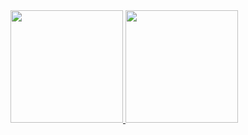  <div>
  <a href="https://github.com/Riasmatar">
  <img height="180em" src="https://github-readme-stats.vercel.app/api?username=Riasmatar&show_icons=true&theme=dracula&include_all_commits=true&count_private=true"/>
  <img height="180em" src="https://github-readme-stats.vercel.app/api/top-langs/?username=Riasmatar&layout=compact&langs_count=7&theme=dracula"/>
</div>
